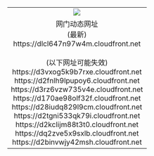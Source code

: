 ﻿<table>
  <tr></tr>
  <tr><td colspan=2 align=center><img src="https://dlcl647n97w4m.cloudfront.net/Up/oGate.jpg" /></td></tr>
  <tr><td colspan=2 align=center>网门动态网址<br/>(最新)
<br>https://dlcl647n97w4m.cloudfront.net
<br/><br/>(以下网址可能失效)
<br>https://d3vxog5k9b7rxe.cloudfront.net
<br>https://d2fnlh9lpupoy6.cloudfront.net
<br>https://d3rz6vzw735v4e.cloudfront.net
<br>https://d170ae98olf32f.cloudfront.net
<br>https://d28iudq829l9cm.cloudfront.net
<br>https://d2tgni533qk79i.cloudfront.net
<br>https://d2kclijm88t3t0.cloudfront.net
<br>https://dq2zve5x9sxlb.cloudfront.net
<br>https://d2binvwjy42msh.cloudfront.net
    </td>
  </tr>
</table>
